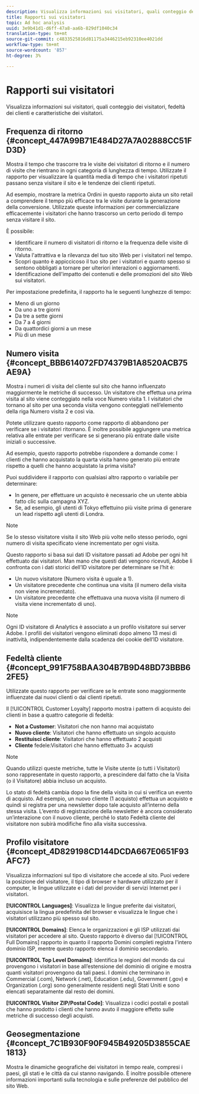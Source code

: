 ```yaml
---
description: Visualizza informazioni sui visitatori, quali conteggio dei visitatori, fedeltà dei clienti e caratteristiche dei visitatori.
title: Rapporti sui visitatori
topic: Ad hoc analysis
uuid: 3e9b41d1-d6ff-47a8-aa6b-829df1040c34
translation-type: tm+mt
source-git-commit: c4833525816d81175a3446215eb92310ee4021dd
workflow-type: tm+mt
source-wordcount: '857'
ht-degree: 3%

---
```



# Rapporti sui visitatori

Visualizza informazioni sui visitatori, quali conteggio dei visitatori, fedeltà dei clienti e caratteristiche dei visitatori.

## Frequenza di ritorno {#concept_447A99B71E484D27A7A02888CC51FD3D}

Mostra il tempo che trascorre tra le visite dei visitatori di ritorno e il numero di visite che rientrano in ogni categoria di lunghezza di tempo. Utilizzate il rapporto per visualizzare la quantità media di tempo che i visitatori ripetuti passano senza visitare il sito e le tendenze dei clienti ripetuti.

<!-- 

c_reports_return_freq.xml

 -->

Ad esempio, mostrare la metrica Ordini in questo rapporto aiuta un sito retail a comprendere il tempo più efficace tra le visite durante la generazione della conversione. Utilizzate queste informazioni per commercializzare efficacemente i visitatori che hanno trascorso un certo periodo di tempo senza visitare il sito.

È possibile:

* Identificare il numero di visitatori di ritorno e la frequenza delle visite di ritorno.
* Valuta l&#39;attrattiva e la rilevanza del tuo sito Web per i visitatori nel tempo.
* Scopri quanto è appiccicoso il tuo sito per i visitatori e quanto spesso si sentono obbligati a tornare per ulteriori interazioni o aggiornamenti.
* Identificazione dell&#39;impatto dei contenuti e delle promozioni del sito Web sui visitatori.

Per impostazione predefinita, il rapporto ha le seguenti lunghezze di tempo:

* Meno di un giorno
* Da uno a tre giorni
* Da tre a sette giorni
* Da 7 a 4 giorni
* Da quattordici giorni a un mese
* Più di un mese

## Numero visita {#concept_BBB614072FD74379B1A8520ACB75AE9A}

Mostra i numeri di visita del cliente sul sito che hanno influenzato maggiormente le metriche di successo. Un visitatore che effettua una prima visita al sito viene conteggiato nella voce Numero visita 1. I visitatori che tornano al sito per una seconda visita vengono conteggiati nell’elemento della riga Numero visita 2 e così via.

<!-- 

c_reports_visit_number.xml

 -->

Potete utilizzare questo rapporto come rapporto di abbandono per verificare se i visitatori ritornano. È inoltre possibile aggiungere una metrica relativa alle entrate per verificare se si generano più entrate dalle visite iniziali o successive.

Ad esempio, questo rapporto potrebbe rispondere a domande come: I clienti che hanno acquistato la quarta visita hanno generato più entrate rispetto a quelli che hanno acquistato la prima visita?

Puoi suddividere il rapporto con qualsiasi altro rapporto o variabile per determinare:

* In genere, per effettuare un acquisto è necessario che un utente abbia fatto clic sulla campagna XYZ.
* Se, ad esempio, gli utenti di Tokyo effettuino più visite prima di generare un lead rispetto agli utenti di Londra.

>[!NOTE]
>
>Se lo stesso visitatore visita il sito Web più volte nello stesso periodo, ogni numero di visita specificato viene incrementato per ogni visita.

Questo rapporto si basa sui dati ID visitatore passati ad Adobe per ogni hit effettuato dai visitatori. Man mano che questi dati vengono ricevuti, Adobe li confronta con i dati storici dell’ID visitatore per determinare se l’hit è:

* Un nuovo visitatore (Numero visita è uguale a 1).
* Un visitatore precedente che continua una visita (il numero della visita non viene incrementato).
* Un visitatore precedente che effettuava una nuova visita (il numero di visita viene incrementato di uno).

>[!NOTE]
>
>Ogni ID visitatore di Analytics è associato a un profilo visitatore sui server Adobe. I profili dei visitatori vengono eliminati dopo almeno 13 mesi di inattività, indipendentemente dalla scadenza dei cookie dell’ID visitatore.

## Fedeltà cliente {#concept_991F758BAA304B7B9D48BD73BBB62FE5}

Utilizzate questo rapporto per verificare se le entrate sono maggiormente influenzate dai nuovi clienti o dai clienti ripetuti.

<!-- 

c_reports_customerloyalty.xml

 -->

Il [!UICONTROL Customer Loyalty] rapporto mostra i pattern di acquisto dei clienti in base a quattro categorie di fedeltà:

* **Not a Customer**: Visitatori che non hanno mai acquistato
* **Nuovo cliente**: Visitatori che hanno effettuato un singolo acquisto
* **Restituisci cliente**: Visitatori che hanno effettuato 2 acquisti
* **Cliente** fedele:Visitatori che hanno effettuato 3+ acquisti

>[!NOTE]
>
>Quando utilizzi queste metriche, tutte le Visite utente (o tutti i Visitatori) sono rappresentate in questo rapporto, a prescindere dal fatto che la Visita (o il Visitatore) abbia incluso un acquisto.

Lo stato di fedeltà cambia dopo la fine della visita in cui si verifica un evento di acquisto. Ad esempio, un nuovo cliente (1 acquisto) effettua un acquisto e quindi si registra per una newsletter dopo tale acquisto all’interno della stessa visita. L’evento di registrazione della newsletter è ancora considerato un’interazione con il nuovo cliente, perché lo stato Fedeltà cliente del visitatore non subirà modifiche fino alla visita successiva.

## Profilo visitatore {#concept_4D829198CD144DCDA667E0651F93AFC7}

Visualizza informazioni sul tipo di visitatore che accede al sito. Puoi vedere la posizione del visitatore, il tipo di browser e hardware utilizzato per il computer, le lingue utilizzate e i dati del provider di servizi Internet per i visitatori.

<!-- 

c_reports_visitor_profile.xml

 -->

**[!UICONTROL Languages]**: Visualizza le lingue preferite dai visitatori, acquisisce la lingua predefinita del browser e visualizza le lingue che i visitatori utilizzano più spesso sul sito.

**[!UICONTROL Domains]**: Elenca le organizzazioni e gli ISP utilizzati dai visitatori per accedere al sito. Questo rapporto è diverso dal [!UICONTROL Full Domains] rapporto in quanto il rapporto Domini completi registra l&#39;intero dominio ISP, mentre questo rapporto elenca il dominio secondario.

**[!UICONTROL Top Level Domains]**: Identifica le regioni del mondo da cui provengono i visitatori in base all’estensione del dominio di origine e mostra quanti visitatori provengono da tali paesi. I domini che terminano in Commercial (.com), Network (.net), Education (.edu), Government (.gov) e Organization (.org) sono generalmente residenti negli Stati Uniti e sono elencati separatamente dal resto dei domini.

**[!UICONTROL Visitor ZIP/Postal Code]**: Visualizza i codici postali e postali che hanno prodotto i clienti che hanno avuto il maggiore effetto sulle metriche di successo degli acquisti.

## Geosegmentazione {#concept_7C1B930F90F945B49205D3855CAE1813}

<!-- 

c_reports_geosegmentation.xml

 -->

Mostra le dinamiche geografiche dei visitatori in tempo reale, compresi i paesi, gli stati e le città da cui stanno navigando. È inoltre possibile ottenere informazioni importanti sulla tecnologia e sulle preferenze del pubblico del sito Web.
